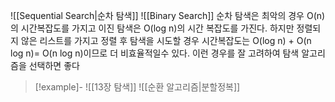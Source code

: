 ![[Sequential Search|순차 탐색]]
![[Binary Search]]
순차 탐색은 최악의 경우 O(n)의 시간복잡도를 가지고 이진 탐색은 O(log n)의 시간 복잡도를 가진다. 하지만 정렬되지 않은 리스트를 가지고 정렬 후 탐색을 시도할 경우 시간복잡도는 O(log n) + O(n log n)= O(n log n)이므로 더 비효율적일수 있다.
이런 경우를 잘 고려하여 탐색 알고리즘을 선택하면 좋다
> [!example]-
>![[13장 탐색]]
![[순환 알고리즘|분할정복]]